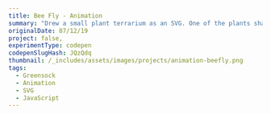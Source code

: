 ```yaml
---
title: Bee Fly - Animation
summary: "Drew a small plant terrarium as an SVG. One of the plants shakes, and if you hover your mouse on it, something fun will happen!"
originalDate: 07/12/19
project: false,
experimentType: codepen
codepenSlugHash: JQzQdq
thumbnail: /_includes/assets/images/projects/animation-beefly.png
tags:
  - Greensock
  - Animation
  - SVG
  - JavaScript
---
```

